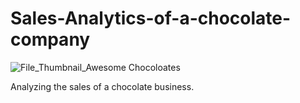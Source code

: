 # Sales-Analytics-of-a-chocolate-company

![File_Thumbnail_Awesome Chocoloates](https://github.com/user-attachments/assets/462b9468-92ba-4d41-b00b-bbbb54965e2b)


Analyzing the sales of a chocolate business.
